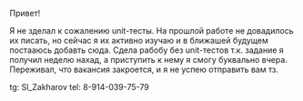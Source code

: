 Привет!

Я не зделал к сожалению unit-тесты. На прошлой работе не довадилось их писать, но сейчас я их активно изучаю и в ближашей будущем постааюсь добавть сюда.
Сдела рабобу без unit-тестов т.к. задание я получил неделю нахад, а приступить к нему я смогу буквально вчера. Переживал, что вакансия закроется, и я не успею отправить вам тз. 

tg: Sl_Zakharov
tel: 8-914-039-75-79
